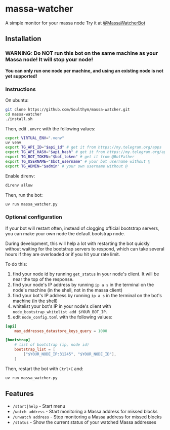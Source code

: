# massa-watcher
A simple monitor for your massa node
Try it at [@MassaWatcherBot](https://t.me/MassaWatcherBot)

## Installation
### WARNING: Do NOT run this bot on the same machine as your Massa node! It will stop your node!
**You can only run one node per machine, and using an existing node is not yet supported!**

### Instructions
On ubuntu:
```bash
git clone https://github.com/Soulthym/massa-watcher.git
cd massa-watcher
./install.sh
```

Then, edit `.envrc` with the following values:
```bash
export VIRTUAL_ENV=".venv"
uv venv
export TG_API_ID="$api_id" # get it from https://my.telegram.org/apps
export TG_API_HASH="$api_hash" # get it from https://my.telegram.org/apps
export TG_BOT_TOKEN="$bot_token" # get it from @BotFather
export TG_USERNAME="$bot_username" # your bot username without @
export TG_ADMIN="$admin" # your own username without @
```

Enable direnv:
```bash
direnv allow
```

Then, run the bot:
```bash
uv run massa_watcher.py
```

### Optional configuration
If your bot will restart often, instead of clogging official bootstrap servers,
you can make your own node the default bootstrap node.

During development, this will help a lot with restarting the bot quickly without waiting for the bootstrap servers to respond, which can take several hours if they are overloaded or if you hit your rate limit.

To do this:
1) find your node id by running `get_status` in your node's client. It will be near the top of the response.
2) find your node's IP address by running `ip a s` in the terminal on the node's machine (in the shell, not in the massa client)
3) find your bot's IP address by running `ip a s` in the terminal on the bot's machine (in the shell)
4) whitelist your bot's IP in your node's client with `node_bootstrap_whitelist add $YOUR_BOT_IP`.
5) edit `node_config.toml` with the following values:

```toml
[api]
    max_addresses_datastore_keys_query = 1000

[bootstrap]
    # list of bootstrap (ip, node id)
    bootstrap_list = [
        ["$YOUR_NODE_IP:31245", "$YOUR_NODE_ID"],
    ]
```

Then, restart the bot with `Ctrl+C` and:
```bash
uv run massa_watcher.py
```

## Features
- `/start|help` - Start menu
- `/watch address` - Start monitoring a Massa address for missed blocks
- `/unwatch address` - Stop monitoring a Massa address for missed blocks
- `/status` - Show the current status of your watched Massa addresses
